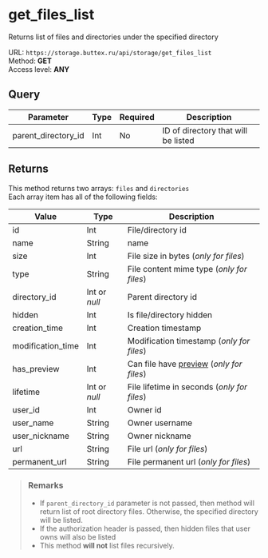 # get_files_list
Returns list of files and directories under the specified directory

URL: `https://storage.buttex.ru/api/storage/get_files_list`\
Method: **GET**\
Access level: **ANY**

## Query
| Parameter           | Type   | Required  | Description                          |
|---------------------|--------|-----------|--------------------------------------|
| parent_directory_id | Int    | No        | ID of directory that will be listed  |

## Returns
This method returns two arrays: `files` and `directories` \
Each array item has all of the following fields: 

| Value             | Type          | Description                                                     |
|-------------------|---------------|-----------------------------------------------------------------|
| id                | Int           | File/directory id                                               |
| name              | String        | name                                                            |
| size              | Int           | File size in bytes (*only for files*)                           |
| type              | String        | File content mime type (*only for files*)                       |
| directory_id      | Int or *null* | Parent directory id                                             |
| hidden            | Int           | Is file/directory hidden                                        |
| creation_time     | Int           | Creation timestamp                                              |
| modification_time | Int           | Modification timestamp (*only for files*)                       |
| has_preview       | Int           | Can file have [preview](get_file_preview.md) (*only for files*) |
| lifetime          | Int or *null* | File lifetime in seconds (*only for files*)                     |
| user_id           | Int           | Owner id                                                        |
| user_name         | String        | Owner username                                                  |
| user_nickname     | String        | Owner nickname                                                  |
| url               | String        | File url (*only for files*)                                     |
| permanent_url     | String        | File permanent url (*only for files*)                           |

> ### Remarks
> - If `parent_directory_id` parameter is not passed, then method will return
>   list of root directory files. Otherwise, the specified directory will be listed.
> - If the authorization header is passed, then hidden files that user owns will also be listed
> - This method **will not** list files recursively.